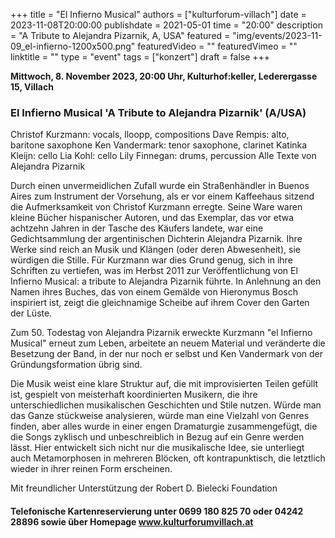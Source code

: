+++
title = "El Infierno Musical"
authors = ["kulturforum-villach"]
date = 2023-11-08T20:00:00
publishdate = 2021-05-01
time = "20:00"
description = "A Tribute to Alejandra Pizarnik, A, USA"
featured = "img/events/2023-11-09_el-infierno-1200x500.png"
featuredVideo = ""
featuredVimeo = ""
linktitle = ""
type = "event"
tags = ["konzert"]
draft = false
+++

**Mittwoch, 8. November 2023, 20:00 Uhr, Kulturhof:keller, Lederergasse 15, Villach**

### El Infierno Musical 'A Tribute to Alejandra Pizarnik' (A/USA)

Christof Kurzmann: vocals, lloopp, compositions
Dave Rempis: alto, baritone saxophone
Ken Vandermark: tenor saxophone, clarinet
Katinka Kleijn: cello
Lia Kohl: cello
Lily Finnegan: drums, percussion
Alle Texte von Alejandra Pizarnik

Durch einen unvermeidlichen Zufall wurde ein Straßenhändler in Buenos Aires zum Instrument der Vorsehung, als er vor einem Kaffeehaus sitzend die Aufmerksamkeit von Christof Kurzmann erregte. Seine Ware waren kleine Bücher hispanischer Autoren, und das Exemplar, das vor etwa achtzehn Jahren in der Tasche des Käufers landete, war eine Gedichtsammlung der argentinischen Dichterin Alejandra Pizarnik. Ihre Werke sind reich an Musik und Klängen (oder deren Abwesenheit), sie würdigen die Stille. Für Kurzmann war dies Grund genug, sich in ihre Schriften zu vertiefen, was im Herbst 2011 zur Veröffentlichung von El Infierno Musical: a tribute to Alejandra Pizarnik führte. In Anlehnung an den Namen ihres Buches, das von einem Gemälde von Hieronymus Bosch inspiriert ist, zeigt die gleichnamige Scheibe auf ihrem Cover den Garten der Lüste.

Zum 50. Todestag von Alejandra Pizarnik erweckte Kurzmann "el Infierno Musical" erneut zum Leben, arbeitete an neuem Material und veränderte die Besetzung der Band, in der nur noch er selbst und Ken Vandermark von der Gründungsformation übrig sind.

Die Musik weist eine klare Struktur auf, die mit improvisierten Teilen gefüllt ist, gespielt von meisterhaft koordinierten Musikern, die ihre unterschiedlichen musikalischen Geschichten und Stile nutzen.
Würde man das Ganze stückweise analysieren, würde man eine Vielzahl von Genres finden, aber alles wurde in einer engen Dramaturgie zusammengefügt, die die Songs zyklisch und unbeschreiblich in Bezug auf ein Genre werden lässt. Hier entwickelt sich nicht nur die musikalische Idee, sie unterliegt auch Metamorphosen in mehreren Blöcken, oft kontrapunktisch, die letztlich wieder in ihrer reinen Form erscheinen.

Mit freundlicher Unterstützung der Robert D. Bielecki Foundation


#### Telefonische Kartenreservierung unter 0699 180 825 70 oder 04242 28896  sowie über Homepage www.kulturforumvillach.at                             

